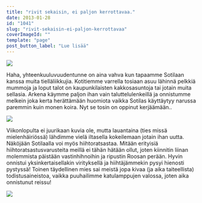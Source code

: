 ```yaml
---
title: "rivit sekaisin, ei paljon kerrottavaa."
date: 2013-01-28
id: "1041"
slug: "rivit-sekaisin-ei-paljon-kerrottavaa"
coverImageId: ""
template: "page"
post_button_label: "Lue lisää"
---
```


[![](/images/fb.png)](http://3.bp.blogspot.com/-D1c3JhPXs1w/UQbAKNprH2I/AAAAAAAAFFA/fU63gTSw03A/s1600/fb.png)

Haha, yhteenkuuluvuudentunne on aina vahva kun tapaamme Sotilaan kanssa muita tielläliikkujia. Kotitiemme varrella tosiaan asuu lähinnä pelkkiä mummoja ja loput talot on kaupunkilaisten kakkosasuntoja tai jotain muita sellasia. Arkena käymme paljon ihan vain taluttelulenkeillä ja onnistumme melkein joka kerta herättämään huomiota vaikka Sotilas käyttäytyy narussa paremmin kuin monen koira. Nyt se tosin on oppinut kerjäämään..

[![](/images/2013.01.25_1.JPG)](http://4.bp.blogspot.com/-ruKg18FBiq0/UQa_JbYR88I/AAAAAAAAFEU/F9-_R-860TM/s1600/2013.01.25_1.JPG)

Viikonlopulta ei juurikaan kuvia ole, mutta lauantaina (ties missä mielenhäiriössä) lähdimme vielä iltasella kokeilemaan jotain ihan uutta. Näköjään Sotilaalla voi myös hiihtoratsastaa. Mitään erityisiä hiihtoratsastusvarusteita meillä ei tähän hätään ollut, joten kiinnitin liinan molemmista päistään vastinhihnoihin ja ripustin Roosan perään. Hyvin onnistui yksinkertaisellakin virityksellä ja hiihtäjämmekin pysyi hienosti pystyssä! Toinen täydellinen mies sai meistä jopa kivaa (ja aika taiteellista) todistusaineistoa, vaikka puuhailimme katulamppujen valossa, joten aika onnistunut reissu!

[![](/images/ak.png)](http://4.bp.blogspot.com/-m1A6RzdYevk/UQbHKgRhB4I/AAAAAAAAFFU/2elVFse5Q4I/s1600/ak.png)

